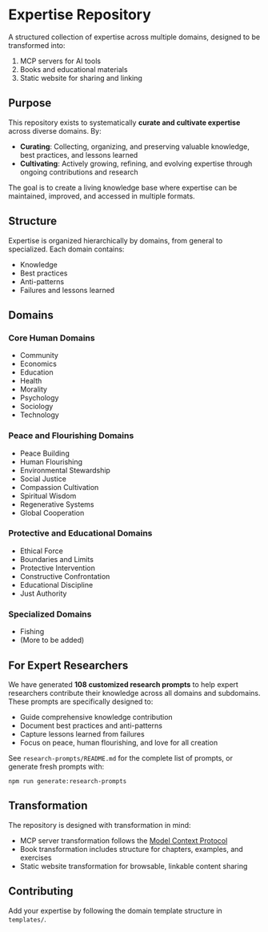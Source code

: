 # Expertise Repository

A structured collection of expertise across multiple domains, designed to be transformed into:
1. MCP servers for AI tools
2. Books and educational materials
3. Static website for sharing and linking

## Purpose

This repository exists to systematically **curate and cultivate expertise** across diverse domains. By:
- **Curating**: Collecting, organizing, and preserving valuable knowledge, best practices, and lessons learned
- **Cultivating**: Actively growing, refining, and evolving expertise through ongoing contributions and research

The goal is to create a living knowledge base where expertise can be maintained, improved, and accessed in multiple formats.

## Structure

Expertise is organized hierarchically by domains, from general to specialized. Each domain contains:
- Knowledge
- Best practices
- Anti-patterns
- Failures and lessons learned

## Domains

### Core Human Domains
- Community
- Economics
- Education
- Health
- Morality
- Psychology
- Sociology
- Technology

### Peace and Flourishing Domains
- Peace Building
- Human Flourishing
- Environmental Stewardship
- Social Justice
- Compassion Cultivation
- Spiritual Wisdom
- Regenerative Systems
- Global Cooperation

### Protective and Educational Domains
- Ethical Force
- Boundaries and Limits
- Protective Intervention
- Constructive Confrontation
- Educational Discipline
- Just Authority

### Specialized Domains
- Fishing
- (More to be added)

## For Expert Researchers

We have generated **108 customized research prompts** to help expert researchers contribute their knowledge across all domains and subdomains. These prompts are specifically designed to:

- Guide comprehensive knowledge contribution
- Document best practices and anti-patterns
- Capture lessons learned from failures
- Focus on peace, human flourishing, and love for all creation

See `research-prompts/README.md` for the complete list of prompts, or generate fresh prompts with:
```
npm run generate:research-prompts
```

## Transformation

The repository is designed with transformation in mind:
- MCP server transformation follows the [Model Context Protocol](https://modelcontextprotocol.io/)
- Book transformation includes structure for chapters, examples, and exercises
- Static website transformation for browsable, linkable content sharing

## Contributing

Add your expertise by following the domain template structure in `templates/`. 